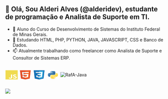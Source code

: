 ## 👋 Olá, Sou Alderi Alves (@alderidev), estudante de programação e Analista de Suporte em TI.

- 👀 Aluno do Curso de Desenvolvimento de Sistemas do Instituto Federal de Minas Gerais.
- 🌱 Estudando HTML, PHP, PYTHON, JAVA, JAVASCRIPT, CSS e Banco de Dados.
- 📫 Atualmente trabalhando como freelancer como Analista de Suporte e Consultor de Sistemas ERP.

<div style="display: inline_block"><br>
  <img align="center" alt="Rafa-Js" height="30" width="40" src="https://raw.githubusercontent.com/devicons/devicon/master/icons/javascript/javascript-plain.svg">
  <img align="center" alt="Rafa-HTML" height="30" width="40" src="https://raw.githubusercontent.com/devicons/devicon/master/icons/html5/html5-original.svg">
  <img align="center" alt="Rafa-CSS" height="30" width="40" src="https://raw.githubusercontent.com/devicons/devicon/master/icons/css3/css3-original.svg">
  <img align="center" alt="Rafa-Python" height="30" width="40" src="https://raw.githubusercontent.com/devicons/devicon/master/icons/python/python-original.svg">
  <img align="center" alt="RafA-Java" height="30" width="40"
src="https://cdn-icons-png.flaticon.com/512/5433/5433712.png">
</div>

 ##
 
<div> 
   <a href="https://www.linkedin.com/in/alderi" target="_blank"><img src="https://img.shields.io/badge/-LinkedIn-%230077B5?style=for-the-badge&logo=linkedin&logoColor=white" target="_blank"></a> 
</div>
